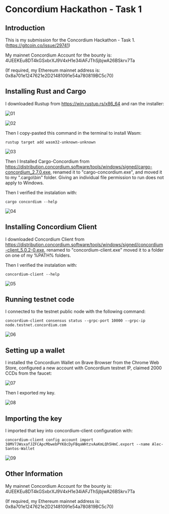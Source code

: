 # Concordium Hackathon - Task 1

## Introduction

This is my submission for the Concordium Hackathon - Task 1. (https://gitcoin.co/issue/29741)

My mainnet Concordium Account for the bounty is: 4UEEKEu8DT4kGSxbrXJ9V4xH1e34iAFJThSjbjwA26BSkrv7Ta

(If required, my Ethereum mainnet address is: 0x8a701e1247621e2D21481091e54a780819BC5c70)

## Installing Rust and Cargo

I downloaded Rustup from https://win.rustup.rs/x86_64 and ran the installer:

![01](/images/01.png)

![02](/images/02.png)

Then I copy-pasted this command in the terminal to install Wasm:

```
rustup target add wasm32-unknown-unknown
```

![03](/images/03.png)

Then I Installed Cargo-Concordium from https://distribution.concordium.software/tools/windows/signed/cargo-concordium_2.7.0.exe, renamed it to "cargo-concordium.exe", and moved it to my ".cargo\bin" folder.
Giving an individual file permission to run does not apply to Windows.

Then I verified the instalation with:

```
cargo concordium --help
```

![04](/images/04.png)


## Installing Concordium Client

I downloaded Concordium Client from https://distribution.concordium.software/tools/windows/signed/concordium-client_5.0.2-0.exe, renamed to "concordium-client.exe" moved it to a folder on one of my %PATH% folders.

Then I verified the instalation with:

```
concordium-client --help
```

![05](/images/05.png)

## Running testnet code

I connected to the testnet public node with the following command:

```
concordium-client consensus status --grpc-port 10000 --grpc-ip node.testnet.concordium.com
```

![06](/images/06.png)

## Setting up a wallet

I installed the Concordium Wallet on Brave Browser from the Chrome Web Store, configured a new account with Concordium testnet IP, claimed 2000 CCDs from the faucet:

![07](/images/07.png)

Then I exported my key.

![08](/images/08.png)


## Importing the key

I imported that key into concordium-client configuration with:

```
concordium-client config account import 38MV7JWsxafJZFCApcMbwebPYK8cDyFBqaWHtzvAaKmLQh5HmC.export --name Alec-Santos-Wallet
```

![09](/images/09.png)

## Other Information

My mainnet Concordium Account for the bounty is: 4UEEKEu8DT4kGSxbrXJ9V4xH1e34iAFJThSjbjwA26BSkrv7Ta

(If required, my Ethereum mainnet address is: 0x8a701e1247621e2D21481091e54a780819BC5c70)
